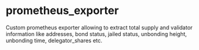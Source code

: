 ﻿# prometheus_exporter 

Custom prometheus exporter allowing to extract total supply and validator information like addresses, bond status, jailed status, unbonding height, unbonding time, delegator_shares etc.
